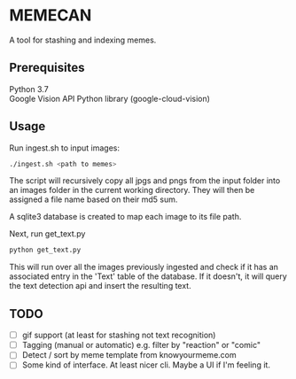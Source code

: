# MEMECAN

A tool for stashing and indexing memes.

## Prerequisites
Python 3.7  
Google Vision API Python library (google-cloud-vision)


## Usage
Run ingest.sh to input images:
```bash
./ingest.sh <path to memes>
```
The script will recursively copy all jpgs and pngs from the input folder into an images folder in the current working directory. They will then be assigned a file name based on their md5 sum.

A sqlite3 database is created to map each image to its file path.

Next, run get_text.py
```bash
python get_text.py
```

This will run over all the images previously ingested and check if it has an associated entry in the 'Text' table of the database. If it doesn't, it will query the text detection api and insert the resulting text.

## TODO

- [ ] gif support (at least for stashing not text recognition)
- [ ] Tagging (manual or automatic) e.g. filter by "reaction" or "comic"
- [ ] Detect / sort by meme template from knowyourmeme.com
- [ ] Some kind of interface. At least nicer cli. Maybe a UI if I'm feeling it.

